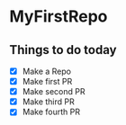 # MyFirstRepo

## Things to do today

- [x] Make a Repo
- [x] Make first PR
- [x] Make second PR
- [x] Make third PR
- [x] Make fourth PR
